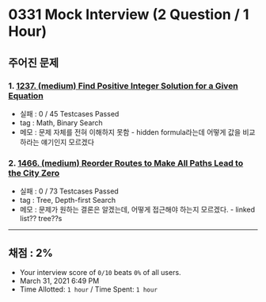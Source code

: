 # 0331 Mock Interview (2 Question / 1 Hour)

## 주어진 문제

### 1. [1237. (medium) Find Positive Integer Solution for a Given Equation](https://leetcode.com/problems/find-positive-integer-solution-for-a-given-equation/)

- 실패 : 0 / 45 Testcases Passed
- tag : Math, Binary Search
- 메모 : 문제 자체를 전혀 이해하지 못함 - hidden formula라는데 어떻게 값을 비교하라는 얘기인지 모르겠다

### 2. [1466. (medium) Reorder Routes to Make All Paths Lead to the City Zero](https://leetcode.com/problems/reorder-routes-to-make-all-paths-lead-to-the-city-zero/)

- 실패 : 0 / 73 Testcases Passed
- tag : Tree, Depth-first Search
- 메모 : 문제가 원하는 결론은 알겠는데, 어떻게 접근해야 하는지 모르겠다. - linked list?? tree??s

---

## 채점 : 2%

- Your interview score of `0/10` beats `0%` of all users.
- March 31, 2021 6:49 PM
- Time Allotted: `1 hour` / Time Spent: `1 hour`
